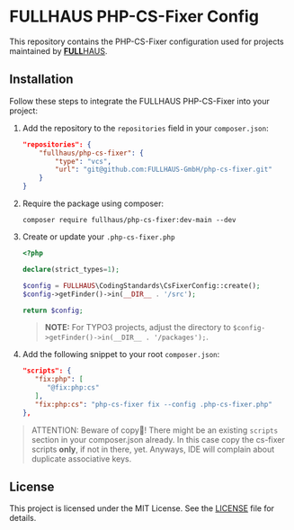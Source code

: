 # FULLHAUS PHP-CS-Fixer Config

This repository contains the PHP-CS-Fixer configuration used for projects maintained by [**FULL**HAUS](https://www.fullhaus.de/).

## Installation

Follow these steps to integrate the FULLHAUS PHP-CS-Fixer into your project:

1. Add the repository to the `repositories` field in your `composer.json`:
    ```json
    "repositories": {
        "fullhaus/php-cs-fixer": {
            "type": "vcs",
            "url": "git@github.com:FULLHAUS-GmbH/php-cs-fixer.git"
        }
    }
    ```

2. Require the package using composer:
    ```shell
    composer require fullhaus/php-cs-fixer:dev-main --dev
    ```

3. Create or update your `.php-cs-fixer.php`
    ```php
   <?php

    declare(strict_types=1);

    $config = FULLHAUS\CodingStandards\CsFixerConfig::create();
    $config->getFinder()->in(__DIR__ . '/src');

    return $config;
    ```

   
   > **NOTE:** For TYPO3 projects, adjust the directory to `$config->getFinder()->in(__DIR__ . '/packages');`.

4. Add the following snippet to your root `composer.json`:
   ```json
   "scripts": {
      "fix:php": [
         "@fix:php:cs"
      ],
      "fix:php:cs": "php-cs-fixer fix --config .php-cs-fixer.php"
   },
   ```

> ATTENTION: Beware of copy🍝! There might be an existing `scripts` section in your composer.json already. In this case copy the cs-fixer scripts **only**, if not in there, yet. Anyways, IDE will complain about duplicate associative keys.

## License

This project is licensed under the MIT License. See the [LICENSE](LICENSE) file for details.
